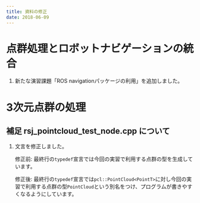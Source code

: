 ```yaml
---
title: 資料の修正
date: 2018-06-09
---
```


# 点群処理とロボットナビゲーションの統合
1. 新たな演習課題「ROS navigationパッケージの利用」を追加しました。

# 3次元点群の処理
## 補足 rsj_pointcloud_test_node.cpp について

1. 文言を修正しました。

    修正前: 最終行の`typedef`宣言では今回の実習で利用する点群の型を生成しています。
    
    修正後: 最終行の`typedef`宣言では`pcl::PointCloud<PointT>`に対し今回の実習で利用する点群の型`PointCloud`という別名をつけ、プログラムが書きやすくなるようにしています。